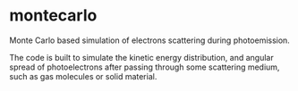 # montecarlo
Monte Carlo based simulation of electrons scattering during photoemission.

The code is built to simulate the kinetic energy distribution, and angular spread of photoelectrons after passing through some scattering medium, such as gas molecules or solid material.
